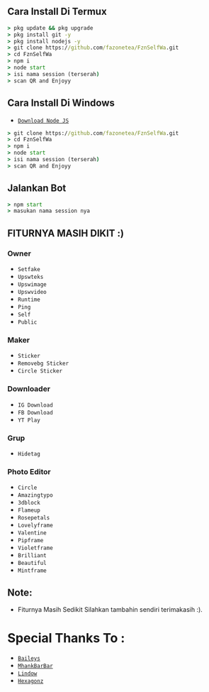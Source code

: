 ## Cara Install Di Termux
```cmd
> pkg update && pkg upgrade
> pkg install git -y
> pkg install nodejs -y
> git clone https://github.com/fazonetea/FznSelfWa.git
> cd FznSelfWa
> npm i
> node start
> isi nama session (terserah)
> scan QR and Enjoyy
```

## Cara Install Di Windows
* [`Download Node JS`](https://nodejs.org/en/download/)
```cmd
> git clone https://github.com/fazonetea/FznSelfWa.git
> cd FznSelfWa
> npm i
> node start
> isi nama session (terserah)
> scan QR and Enjoyy
```

## Jalankan Bot
```cmd
> npm start
> masukan nama session nya
```

## FITURNYA MASIH DIKIT :)

### Owner
* `Setfake`
* `Upswteks`
* `Upswimage`
* `Upswvideo`
* `Runtime`
* `Ping`
* `Self`
* `Public`

### Maker
* `Sticker`
* `Removebg Sticker`
* `Circle Sticker`

### Downloader
* `IG Download`
* `FB Download`
* `YT Play`

### Grup
* `Hidetag`

### Photo Editor
* `Circle`
* `Amazingtypo`
* `3dblock`
* `Flameup`
* `Rosepetals`
* `Lovelyframe`
* `Valentine`
* `Pipframe`
* `Violetframe`
* `Brilliant`
* `Beautiful`
* `Mintframe`	

## Note:
* Fiturnya Masih Sedikit Silahkan tambahin sendiri terimakasih :).

# Special Thanks To :
* [`Baileys`](https://github.com/adiwajshing/Baileys)
* [`MhankBarBar`](https://github.com/MhankBarBar)
* [`Lindow`](https://github.com/lindow666)
* [`Hexagonz`](https://github.com/Hexagonz)
